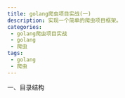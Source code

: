 ```yaml
---
title: golang爬虫项目实战(一)
description: 实现一个简单的爬虫项目框架。
categories:
 - golang爬虫项目实战
 - golang
 - 爬虫
tags:
 - golang
 - 爬虫
---
```




一、目录结构